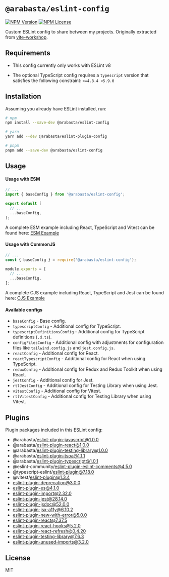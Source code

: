 # `@arabasta/eslint-config`

[![NPM Version](https://img.shields.io/npm/v/%40arabasta%2Feslint-config)](https://www.npmjs.com/package/@arabasta/eslint-config)
[![NPM License](https://img.shields.io/npm/l/%40arabasta%2Feslint-config)](https://github.com/CloudNStoyan/arabasta/blob/main/eslint-config/LICENSE)

Custom ESLint config to share between my projects. Originally extracted from [vite-workshop](https://github.com/HristoKolev/vite-workshop).

## Requirements

- This config currently only works with ESLint v8

<!-- start generated block (required-typescript-version) -->

- The optional TypeScript config requires a `typescript` version that satisfies the following constraint: `>=4.8.4 <5.9.0`

<!-- end generated block (required-typescript-version) -->

## Installation

Assuming you already have ESLint installed, run:

```sh
# npm
npm install --save-dev @arabasta/eslint-config

# yarn
yarn add --dev @arabasta/eslint-plugin-config

# pnpm
pnpm add --save-dev @arabasta/eslint-config
```

## Usage

#### Usage with ESM

```js
// ...
import { baseConfig } from '@arabasta/eslint-config';

export default [
  // ...
  ...baseConfig,
];
```

A complete ESM example including React, TypeScript and Vitest can be found here: [ESM Example](https://github.com/CloudNStoyan/arabasta/tree/main/eslint-config/examples/eslint.config.mjs)

#### Usage with CommonJS

```js
// ...
const { baseConfig } = require('@arabasta/eslint-config');

module.exports = [
  // ...
  ...baseConfig,
];
```

A complete CJS example including React, TypeScript and Jest can be found here: [CJS Example](https://github.com/CloudNStoyan/arabasta/tree/main/eslint-config/examples/eslint.config.cjs)

#### Available configs

- `baseConfig` - Base config.
- `typescriptConfig` - Additional config for TypeScript.
- `typescriptDefinitionsConfig` - Additional config for TypeScript definitions (`.d.ts`).
- `configFilesConfig` - Additional config with adjustments for configuration files like `tailwind.config.js` and `jest.config.js`.
- `reactConfig` - Additional config for React.
- `reactTypescriptConfig` - Additional config for React when using TypeScript.
- `reduxConfig` - Additional config for Redux and Redux Toolkit when using React.
- `jestConfig` - Additional config for Jest.
- `rtlJestConfig` - Additional config for Testing Library when using Jest.
- `vitestConfig` - Additional config for Vitest.
- `rtlVitestConfig` - Additional config for Testing Library when using Vitest.

## Plugins

Plugin packages included in this ESLint config:

<!-- start generated block (plugin-packages) -->

- @arabasta/eslint-plugin-javascript@1.0.0
- @arabasta/eslint-plugin-react@1.0.0
- @arabasta/eslint-plugin-testing-library@1.0.0
- @arabasta/eslint-plugin-tsoa@1.1.1
- @arabasta/eslint-plugin-typescript@1.0.1
- @eslint-community/eslint-plugin-eslint-comments@4.5.0
- @typescript-eslint/eslint-plugin@7.18.0
- @vitest/eslint-plugin@1.3.4
- eslint-plugin-deprecation@3.0.0
- eslint-plugin-es@4.1.0
- eslint-plugin-import@2.32.0
- eslint-plugin-jest@28.14.0
- eslint-plugin-jsdoc@52.0.0
- eslint-plugin-jsx-a11y@6.10.2
- eslint-plugin-new-with-error@5.0.0
- eslint-plugin-react@7.37.5
- eslint-plugin-react-hooks@5.2.0
- eslint-plugin-react-refresh@0.4.20
- eslint-plugin-testing-library@7.6.3
- eslint-plugin-unused-imports@3.2.0

<!-- end generated block (plugin-packages) -->

## License

MIT
